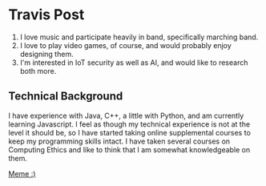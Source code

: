 # Travis Post
1. I love music and participate heavily in band, specifically marching band.
2. I love to play video games, of course, and would probably enjoy designing them.
3. I'm interested in IoT security as well as AI, and would like to research both more.
## Technical Background
I have experience with Java, C++, a little with Python, and am currently learning Javascript. I feel as though my technical experience is not at the level it should be, so I have started taking online supplemental courses to keep my programming skills intact. I have taken several courses on Computing Ethics and like to think that I am somewhat knowledgeable on them. 

[Meme :)](https://ahseeit.com//king-include/uploads/2018/11/5a8980da43d3a-4455341217.jpeg)
